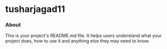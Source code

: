 tusharjagad11
=============

### About

This is your project's README.md file. It helps users understand what your
project does, how to use it and anything else they may need to know.